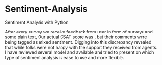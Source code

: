 # Sentiment-Analysis
Sentiment Analysis with Python

After every survey we receive feedback from user in form of surveys and some plain text, Our actual CSAT score was , but their comments were being tagged as mixed sentiment. Digging into this discrepancy revealed that while folks were not happy with the support they received from agents.
I have reviewed several model and available and tried to present  on which type of sentiment analysis is ease to use and more flexible.

